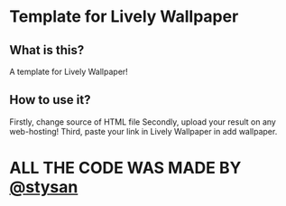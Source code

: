 # Template for Lively Wallpaper
## What is this?
A template for Lively Wallpaper!
## How to use it?
Firstly, change source of HTML file
Secondly, upload your result on any web-hosting!
Third, paste your link in Lively Wallpaper in add wallpaper.

# ALL THE CODE WAS MADE BY [@stysan](https://stysan.github.io/)
